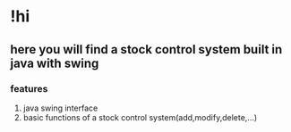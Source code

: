<h1>!hi</h1>
<h2>here you will find a stock control system built in java with swing</h2>
<h3>features</h3>
<ol>
  <li>java swing interface</li>
  <li>basic functions of a stock control system(add,modify,delete,...)</li>
</ol>

